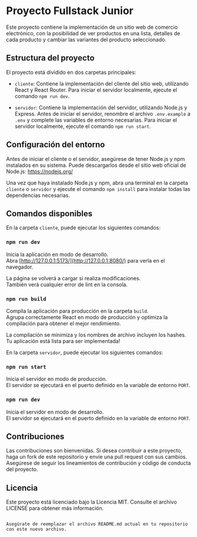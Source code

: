 # Proyecto Fullstack Junior

Este proyecto contiene la implementación de un sitio web de comercio electrónico, con la posibilidad de ver productos en una lista, detalles de cada producto y cambiar las variantes del producto seleccionado.

## Estructura del proyecto

El proyecto está dividido en dos carpetas principales:

- `cliente`: Contiene la implementación del cliente del sitio web, utilizando React y React Router. Para iniciar el servidor localmente, ejecute el comando `npm run dev`.

- `servidor`: Contiene la implementación del servidor, utilizando Node.js y Express. Antes de iniciar el servidor, renombre el archivo `.env.example` a `.env` y complete las variables de entorno necesarias. Para iniciar el servidor localmente, ejecute el comando `npm run start`.

## Configuración del entorno

Antes de iniciar el cliente o el servidor, asegúrese de tener Node.js y npm instalados en su sistema. Puede descargarlos desde el sitio web oficial de Node.js: https://nodejs.org/

Una vez que haya instalado Node.js y npm, abra una terminal en la carpeta `cliente` o `servidor` y ejecute el comando `npm install` para instalar todas las dependencias necesarias.

## Comandos disponibles

En la carpeta `cliente`, puede ejecutar los siguientes comandos:

### `npm run dev`

Inicia la aplicación en modo de desarrollo.<br />
Abra [http://127.0.0.1:5173/](http://127.0.0.1:8080/) para verla en el navegador.

La página se volverá a cargar si realiza modificaciones.<br />
También verá cualquier error de lint en la consola.

### `npm run build`

Compila la aplicación para producción en la carpeta `build`.<br />
Agrupa correctamente React en modo de producción y optimiza la compilación para obtener el mejor rendimiento.

La compilación se minimiza y los nombres de archivo incluyen los hashes.<br />
Tu aplicación está lista para ser implementada!

En la carpeta `servidor`, puede ejecutar los siguientes comandos:

### `npm run start`

Inicia el servidor en modo de producción.<br />
El servidor se ejecutará en el puerto definido en la variable de entorno `PORT`.

### `npm run dev`

Inicia el servidor en modo de desarrollo.<br />
El servidor se ejecutará en el puerto definido en la variable de entorno `PORT`.

## Contribuciones

Las contribuciones son bienvenidas. Si desea contribuir a este proyecto, haga un fork de este repositorio y envíe una pull request con sus cambios. Asegúrese de seguir los lineamientos de contribución y código de conducta del proyecto.

## Licencia

Este proyecto está licenciado bajo la Licencia MIT. Consulte el archivo LICENSE para obtener más información.
```

Asegúrate de reemplazar el archivo README.md actual en tu repositorio con este nuevo archivo.
